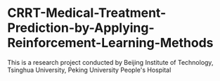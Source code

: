 # CRRT-Medical-Treatment-Prediction-by-Applying-Reinforcement-Learning-Methods
This is a research project conducted by Beijing Institute of Technology, Tsinghua University, Peking University People's Hospital
